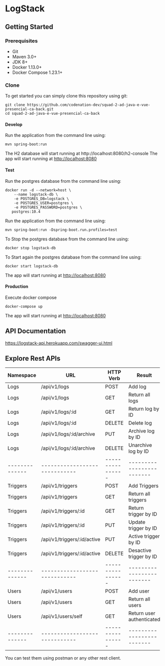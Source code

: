 # LogStack

## Getting Started

### Prerequisites
- Git
- Maven 3.0+
- JDK 8+
- Docker 1.13.0+
- Docker Compose 1.23.1+

### Clone

To get started you can simply clone this repository using git:
```
git clone https://github.com/codenation-dev/squad-2-ad-java-e-vue-presencial-ca-back.git
cd squad-2-ad-java-e-vue-presencial-ca-back
```

#### Develop

Run the application from the command line using:
```
mvn spring-boot:run
```

The H2 database will start running at http://localhost:8080/h2-console
The app will start running at <http://localhost:8080>


#### Test

Run the postgres database from the command line using: 
```
docker run -d --network=host \
    --name logstack-db \
    -e POSTGRES_DB=logstack \
    -e POSTGRES_USER=postgres \
    -e POSTGRES_PASSWORD=postgres \
   postgres:10.4
```

Run the application from the command line using:
```
mvn spring-boot:run -Dspring-boot.run.profiles=test
```

To Stop the postgres database from the command line using:
```
docker stop logstack-db
```

To Start again the postgres database from the command line using:
```
docker start logstack-db
```

The app will start running at <http://localhost:8080>

#### Production

Execute docker compose
```
docker-compose up
```

The app will start running at <http://localhost:8080>

## API Documentation

https://logstack-api.herokuapp.com/swagger-ui.html

## Explore Rest APIs

Namespace     |   URL                        | HTTP Verb        | Result 
--------------|----------------------------- | ---------------- | -------------------------
Logs          | /api/v1/logs                 | POST             | Add log
Logs          | /api/v1/logs                 | GET              | Return all logs
Logs          | /api/v1/logs/:id             | GET              | Return log by ID
Logs          | /api/v1/logs/:id             | DELETE           | Delete log
Logs          | /api/v1/logs/:id/archive     | PUT              | Archive log by ID
Logs          | /api/v1/logs/:id/archive     | DELETE           | Unarchive log by ID
--------------|----------------------------- | ---------------- | -------------------------
Triggers      | /api/v1/triggers             | POST             | Add Triggers
Triggers      | /api/v1/triggers             | GET              | Return all triggers
Triggers      | /api/v1/triggers/:id         | GET              | Return trigger by ID
Triggers      | /api/v1/triggers/:id         | PUT              | Update trigger by ID
Triggers      | /api/v1/triggers/:id/active  | PUT              | Active trigger by ID
Triggers      | /api/v1/triggers/:id/active  | DELETE           | Desactive trigger by ID
--------------|----------------------------- | ---------------- | -------------------------
Users         | /api/v1/users                | POST             | Add user
Users         | /api/v1/users                | GET              | Return all users
Users         | /api/v1/users/self           | GET              | Return user authenticated
--------------|----------------------------- | ---------------- | -------------------------

You can test them using postman or any other rest client.
